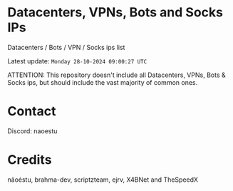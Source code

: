 # Datacenters, VPNs, Bots and Socks IPs
 
Datacenters / Bots / VPN / Socks ips list

Latest update: `Monday 28-10-2024 09:00:27 UTC` 

ATTENTION: This repository doesn't include all Datacenters, VPNs, Bots & Socks ips, 
but should include the vast majority of common ones.

# Contact
Discord: naoestu

# Credits
nãoéstu, brahma-dev, scriptzteam, ejrv, X4BNet and TheSpeedX
